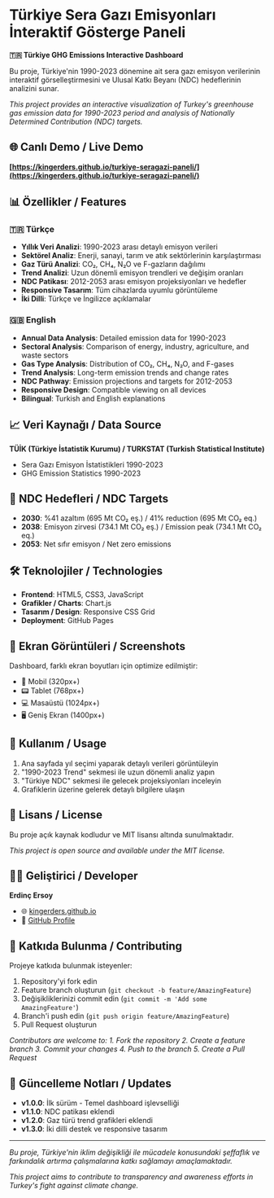 # Türkiye Sera Gazı Emisyonları İnteraktif Gösterge Paneli

**🇹🇷 Türkiye GHG Emissions Interactive Dashboard**

Bu proje, Türkiye'nin 1990-2023 dönemine ait sera gazı emisyon verilerinin interaktif görselleştirmesini ve Ulusal Katkı Beyanı (NDC) hedeflerinin analizini sunar.

*This project provides an interactive visualization of Turkey's greenhouse gas emission data for 1990-2023 period and analysis of Nationally Determined Contribution (NDC) targets.*

## 🌐 Canlı Demo / Live Demo

**[https://kingerders.github.io/turkiye-seragazi-paneli/](https://kingerders.github.io/turkiye-seragazi-paneli/)**

## 📊 Özellikler / Features

### 🇹🇷 Türkçe
- **Yıllık Veri Analizi**: 1990-2023 arası detaylı emisyon verileri
- **Sektörel Analiz**: Enerji, sanayi, tarım ve atık sektörlerinin karşılaştırması
- **Gaz Türü Analizi**: CO₂, CH₄, N₂O ve F-gazların dağılımı
- **Trend Analizi**: Uzun dönemli emisyon trendleri ve değişim oranları
- **NDC Patikası**: 2012-2053 arası emisyon projeksiyonları ve hedefler
- **Responsive Tasarım**: Tüm cihazlarda uyumlu görüntüleme
- **İki Dilli**: Türkçe ve İngilizce açıklamalar

### 🇬🇧 English
- **Annual Data Analysis**: Detailed emission data for 1990-2023
- **Sectoral Analysis**: Comparison of energy, industry, agriculture, and waste sectors
- **Gas Type Analysis**: Distribution of CO₂, CH₄, N₂O, and F-gases
- **Trend Analysis**: Long-term emission trends and change rates
- **NDC Pathway**: Emission projections and targets for 2012-2053
- **Responsive Design**: Compatible viewing on all devices
- **Bilingual**: Turkish and English explanations

## 📈 Veri Kaynağı / Data Source

**TÜİK (Türkiye İstatistik Kurumu) / TURKSTAT (Turkish Statistical Institute)**
- Sera Gazı Emisyon İstatistikleri 1990-2023
- GHG Emission Statistics 1990-2023

## 🎯 NDC Hedefleri / NDC Targets

- **2030**: %41 azaltım (695 Mt CO₂ eş.) / 41% reduction (695 Mt CO₂ eq.)
- **2038**: Emisyon zirvesi (734.1 Mt CO₂ eş.) / Emission peak (734.1 Mt CO₂ eq.)
- **2053**: Net sıfır emisyon / Net zero emissions

## 🛠️ Teknolojiler / Technologies

- **Frontend**: HTML5, CSS3, JavaScript
- **Grafikler / Charts**: Chart.js
- **Tasarım / Design**: Responsive CSS Grid
- **Deployment**: GitHub Pages

## 📱 Ekran Görüntüleri / Screenshots

Dashboard, farklı ekran boyutları için optimize edilmiştir:
- 📱 Mobil (320px+)
- 📟 Tablet (768px+)
- 💻 Masaüstü (1024px+)
- 🖥️ Geniş Ekran (1400px+)

## 🚀 Kullanım / Usage

1. Ana sayfada yıl seçimi yaparak detaylı verileri görüntüleyin
2. "1990-2023 Trend" sekmesi ile uzun dönemli analiz yapın
3. "Türkiye NDC" sekmesi ile gelecek projeksiyonları inceleyin
4. Grafiklerin üzerine gelerek detaylı bilgilere ulaşın

## 📄 Lisans / License

Bu proje açık kaynak kodludur ve MIT lisansı altında sunulmaktadır.

*This project is open source and available under the MIT license.*

## 👨‍💻 Geliştirici / Developer

**Erdinç Ersoy**
- 🌐 [kingerders.github.io](https://kingerders.github.io)
- 📧 [GitHub Profile](https://github.com/kingerders)

## 🤝 Katkıda Bulunma / Contributing

Projeye katkıda bulunmak isteyenler:
1. Repository'yi fork edin
2. Feature branch oluşturun (`git checkout -b feature/AmazingFeature`)
3. Değişikliklerinizi commit edin (`git commit -m 'Add some AmazingFeature'`)
4. Branch'i push edin (`git push origin feature/AmazingFeature`)
5. Pull Request oluşturun

*Contributors are welcome to:*
*1. Fork the repository*
*2. Create a feature branch*
*3. Commit your changes*
*4. Push to the branch*
*5. Create a Pull Request*

## 📝 Güncelleme Notları / Updates

- **v1.0.0**: İlk sürüm - Temel dashboard işlevselliği
- **v1.1.0**: NDC patikası eklendi
- **v1.2.0**: Gaz türü trend grafikleri eklendi
- **v1.3.0**: İki dilli destek ve responsive tasarım

---

*Bu proje, Türkiye'nin iklim değişikliği ile mücadele konusundaki şeffaflık ve farkındalık artırma çalışmalarına katkı sağlamayı amaçlamaktadır.*

*This project aims to contribute to transparency and awareness efforts in Turkey's fight against climate change.*
